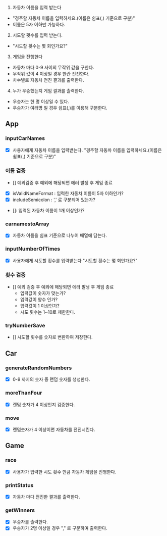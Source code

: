 1. 자동차 이름을 입력 받는다

- "경주할 자동차 이름을 입력하세요.(이름은 쉼표(,) 기준으로 구분)"
- 이름은 5자 이하만 가능하다.

2.  시도할 횟수를 입력 받는다.

- "시도할 횟수는 몇 회인가요?"

3.  게임을 진행한다

- 자동차 마다 0-9 사이의 무작위 값을 구한다.
- 무작위 값이 4 이상일 경우 한칸 전진한다.
- 차수별로 자동차 전진 결과를 출력한다.

4.  누가 우승했는지 게임 결과를 출력한다.

- 우승자는 한 명 이상일 수 있다.
- 우승자가 여러명 일 경우 쉼표(,)를 이용해 구분한다.

## App

### inputCarNames

- [x] 사용자에게 자동차 이름을 입력받는다.
      "경주할 자동차 이름을 입력하세요.(이름은 쉼표(,) 기준으로 구분)"

### 이름 검증

- [] 예외검증 후 예외에 해당되면 에러 발생 후 게임 종료
- [x] isValidNameFormat : 입력한 자동차 이름이 5자 이하인가?
- [x] includeSemicolon : ',' 로 구분되어 있는가?
- []: 입력된 자동차 이름이 1개 이상인가?

### carnamestoArray

- [x] 자동차 이름을 쉼표 기준으로 나누어 배열에 담는다.

### inputNumberOfTimes

- [x] 사용자에게 시도할 횟수를 입력받는다
      "시도할 횟수는 몇 회인가요?"

### 횟수 검증

- [] 예외 검증 후 예외에 해당되면 에러 발생 후 게임 종료
  - 입력값이 숫자가 맞는가?
  - 입력값이 양수 인가?
  - 입력값이 1 이상인가?
  - 시도 횟수는 1~10로 제한한다.

### tryNumberSave

- [] 시도할 횟수를 숫자로 변환하여 저장한다.

## Car

### generateRandomNumbers

- [x] 0-9 까지의 숫자 중 랜덤 숫자를 생성한다.

### moreThanFour

- [x] 랜덤 숫자가 4 이상인지 검증한다.

### move

- [x] 랜덤숫자가 4 이상이면 자동차를 전진시킨다.

## Game

### race

- [x] 사용자가 입력한 시도 횟수 만큼 자동차 게임을 진행한다.

### printStatus

- [x] 자동차 마다 전진한 결과를 출력한다.

### getWinners

- [x] 우승자를 출력한다.
- [x] 우승자가 2명 이상일 경우 "," 로 구분하여 출력한다.
